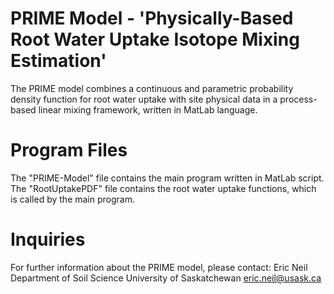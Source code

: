 # PRIME Model - 'Physically-Based Root Water Uptake Isotope Mixing Estimation'
The PRIME model combines a continuous and parametric probability density function 
for root water uptake with site physical data in a process-based linear mixing framework, written in MatLab language.

# Program Files
The "PRIME-Model" file contains the main program written in MatLab script.
The "RootUptakePDF" file contains the root water uptake functions, which is called by the main program.

# Inquiries
For further information about the PRIME model, please contact:
Eric Neil
Department of Soil Science
University of Saskatchewan
eric.neil@usask.ca
